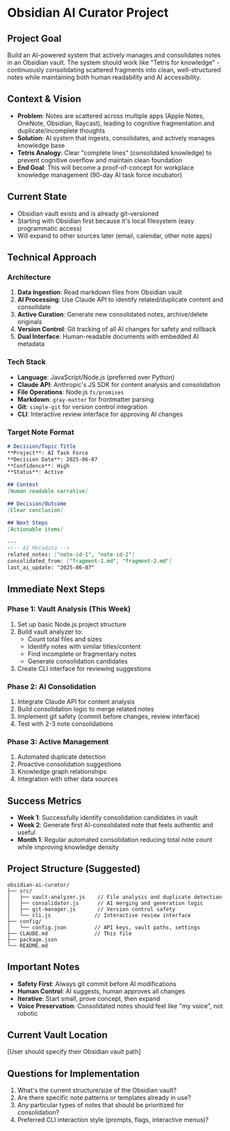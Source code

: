 # Obsidian AI Curator Project

## Project Goal
Build an AI-powered system that actively manages and consolidates notes in an Obsidian vault. The system should work like "Tetris for knowledge" - continuously consolidating scattered fragments into clean, well-structured notes while maintaining both human readability and AI accessibility.

## Context & Vision
- **Problem**: Notes are scattered across multiple apps (Apple Notes, OneNote, Obsidian, Raycast), leading to cognitive fragmentation and duplicate/incomplete thoughts
- **Solution**: AI system that ingests, consolidates, and actively manages knowledge base
- **Tetris Analogy**: Clear "complete lines" (consolidated knowledge) to prevent cognitive overflow and maintain clean foundation
- **End Goal**: This will become a proof-of-concept for workplace knowledge management (90-day AI task force incubator)

## Current State
- Obsidian vault exists and is already git-versioned
- Starting with Obsidian first because it's local filesystem (easy programmatic access)
- Will expand to other sources later (email, calendar, other note apps)

## Technical Approach

### Architecture
1. **Data Ingestion**: Read markdown files from Obsidian vault
2. **AI Processing**: Use Claude API to identify related/duplicate content and consolidate
3. **Active Curation**: Generate new consolidated notes, archive/delete originals
4. **Version Control**: Git tracking of all AI changes for safety and rollback
5. **Dual Interface**: Human-readable documents with embedded AI metadata

### Tech Stack
- **Language**: JavaScript/Node.js (preferred over Python)
- **Claude API**: Anthropic's JS SDK for content analysis and consolidation
- **File Operations**: Node.js `fs/promises`
- **Markdown**: `gray-matter` for frontmatter parsing
- **Git**: `simple-git` for version control integration
- **CLI**: Interactive review interface for approving AI changes

### Target Note Format
```markdown
# Decision/Topic Title
**Project**: AI Task Force
**Decision Date**: 2025-06-07
**Confidence**: High
**Status**: Active

## Context
[Human readable narrative]

## Decision/Outcome
[Clear conclusion]

## Next Steps
[Actionable items]

---
<!-- AI Metadata -->
related_notes: ["note-id-1", "note-id-2"]
consolidated_from: ["fragment-1.md", "fragment-2.md"]
last_ai_update: "2025-06-07"
```

## Immediate Next Steps

### Phase 1: Vault Analysis (This Week)
1. Set up basic Node.js project structure
2. Build vault analyzer to:
   - Count total files and sizes
   - Identify notes with similar titles/content
   - Find incomplete or fragmentary notes
   - Generate consolidation candidates
3. Create CLI interface for reviewing suggestions

### Phase 2: AI Consolidation
1. Integrate Claude API for content analysis
2. Build consolidation logic to merge related notes
3. Implement git safety (commit before changes, review interface)
4. Test with 2-3 note consolidations

### Phase 3: Active Management
1. Automated duplicate detection
2. Proactive consolidation suggestions
3. Knowledge graph relationships
4. Integration with other data sources

## Success Metrics
- **Week 1**: Successfully identify consolidation candidates in vault
- **Week 2**: Generate first AI-consolidated note that feels authentic and useful
- **Month 1**: Regular automated consolidation reducing total note count while improving knowledge density

## Project Structure (Suggested)
```
obsidian-ai-curator/
├── src/
│   ├── vault-analyzer.js    // File analysis and duplicate detection
│   ├── consolidator.js      // AI merging and generation logic
│   ├── git-manager.js       // Version control safety
│   └── cli.js              // Interactive review interface
├── config/
│   └── config.json         // API keys, vault paths, settings
├── CLAUDE.md               // This file
├── package.json
└── README.md
```

## Important Notes
- **Safety First**: Always git commit before AI modifications
- **Human Control**: AI suggests, human approves all changes
- **Iterative**: Start small, prove concept, then expand
- **Voice Preservation**: Consolidated notes should feel like "my voice", not robotic

## Current Vault Location
[User should specify their Obsidian vault path]

## Questions for Implementation
1. What's the current structure/size of the Obsidian vault?
2. Are there specific note patterns or templates already in use?
3. Any particular types of notes that should be prioritized for consolidation?
4. Preferred CLI interaction style (prompts, flags, interactive menus)?